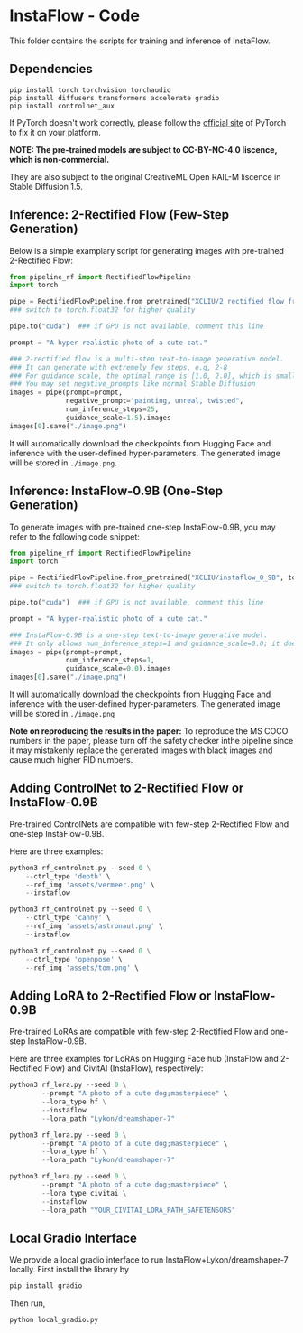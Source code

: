 # InstaFlow - Code

This folder contains the scripts for training and inference of InstaFlow. 

## Dependencies


```
pip install torch torchvision torchaudio
pip install diffusers transformers accelerate gradio
pip install controlnet_aux
```

If PyTorch doesn't work correctly, please follow the [official site](https://pytorch.org/get-started/locally/) of PyTorch to fix it on your platform.

**NOTE: The pre-trained models are subject to CC-BY-NC-4.0 liscence, which is non-commercial.**

They are also subject to the original CreativeML Open RAIL-M liscence in Stable Diffusion 1.5.

## Inference: 2-Rectified Flow (Few-Step Generation)

Below is a simple examplary script for generating images with pre-trained 2-Rectified Flow:

```py
from pipeline_rf import RectifiedFlowPipeline
import torch

pipe = RectifiedFlowPipeline.from_pretrained("XCLIU/2_rectified_flow_from_sd_1_5", torch_dtype=torch.float16) 
### switch to torch.float32 for higher quality

pipe.to("cuda")  ### if GPU is not available, comment this line

prompt = "A hyper-realistic photo of a cute cat."

### 2-rectified flow is a multi-step text-to-image generative model.
### It can generate with extremely few steps, e.g, 2-8
### For guidance scale, the optimal range is [1.0, 2.0], which is smaller than normal Stable Diffusion.
### You may set negative_prompts like normal Stable Diffusion
images = pipe(prompt=prompt, 
              negative_prompt="painting, unreal, twisted", 
              num_inference_steps=25, 
              guidance_scale=1.5).images 
images[0].save("./image.png")
```

It will automatically download the checkpoints from Hugging Face and inference with the user-defined hyper-parameters. The generated image will be stored in ```./image.png```. 

## Inference: InstaFlow-0.9B (One-Step Generation)

To generate images with pre-trained one-step InstaFlow-0.9B, you may refer to the following code snippet:
```py
from pipeline_rf import RectifiedFlowPipeline
import torch

pipe = RectifiedFlowPipeline.from_pretrained("XCLIU/instaflow_0_9B", torch_dtype=torch.float16) 
### switch to torch.float32 for higher quality

pipe.to("cuda")  ### if GPU is not available, comment this line

prompt = "A hyper-realistic photo of a cute cat."

### InstaFlow-0.9B is a one-step text-to-image generative model.
### It only allows num_inference_steps=1 and guidance_scale=0.0; it does not support negative prompts (for now)
images = pipe(prompt=prompt, 
              num_inference_steps=1, 
              guidance_scale=0.0).images 
images[0].save("./image.png")
```

It will automatically download the checkpoints from Hugging Face and inference with the user-defined hyper-parameters. The generated image will be stored in ```./image.png```

**Note on reproducing the results in the paper:**   To reproduce the MS COCO numbers in the paper, please turn off the safety checker inthe pipeline since it may mistakenly replace the generated images with black images and cause much higher FID numbers.

## Adding ControlNet to 2-Rectified Flow or InstaFlow-0.9B
Pre-trained ControlNets are compatible with few-step 2-Rectified Flow and one-step InstaFlow-0.9B.

Here are three examples:
```py
python3 rf_controlnet.py --seed 0 \
    --ctrl_type 'depth' \
    --ref_img 'assets/vermeer.png' \
    --instaflow

python3 rf_controlnet.py --seed 0 \
    --ctrl_type 'canny' \
    --ref_img 'assets/astronaut.png' \
    --instaflow

python3 rf_controlnet.py --seed 0 \
    --ctrl_type 'openpose' \
    --ref_img 'assets/tom.png' \
```

## Adding LoRA to 2-Rectified Flow or InstaFlow-0.9B 
Pre-trained LoRAs are compatible with few-step 2-Rectified Flow and one-step InstaFlow-0.9B.

Here are three examples for LoRAs on Hugging Face hub (InstaFlow and 2-Rectified Flow) and CivitAI (InstaFlow), respectively:
```py
python3 rf_lora.py --seed 0 \
        --prompt "A photo of a cute dog;masterpiece" \
        --lora_type hf \
        --instaflow
        --lora_path "Lykon/dreamshaper-7"

python3 rf_lora.py --seed 0 \
        --prompt "A photo of a cute dog;masterpiece" \
        --lora_type hf \
        --lora_path "Lykon/dreamshaper-7"

python3 rf_lora.py --seed 0 \
        --prompt "A photo of a cute dog;masterpiece" \
        --lora_type civitai \
        --instaflow
        --lora_path "YOUR_CIVITAI_LORA_PATH_SAFETENSORS"
```

## Local Gradio Interface
We provide a local gradio interface to run InstaFlow+Lykon/dreamshaper-7 locally. First install the library by

```bash
pip install gradio
``` 

Then run,
```
python local_gradio.py
```
